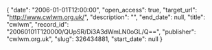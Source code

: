 {
  "date": "2006-01-01T12:00:00", 
  "open_access": true, 
  "target_url": "http://www.cwlwm.org.uk/", 
  "description": "", 
  "end_date": null, 
  "title": "cwlwm", 
  "record_id": "20060101T120000/QUpSR/Di3A3dWmLN0oGL/Q==", 
  "publisher": "cwlwm.org.uk", 
  "slug": 326434881, 
  "start_date": null
}

